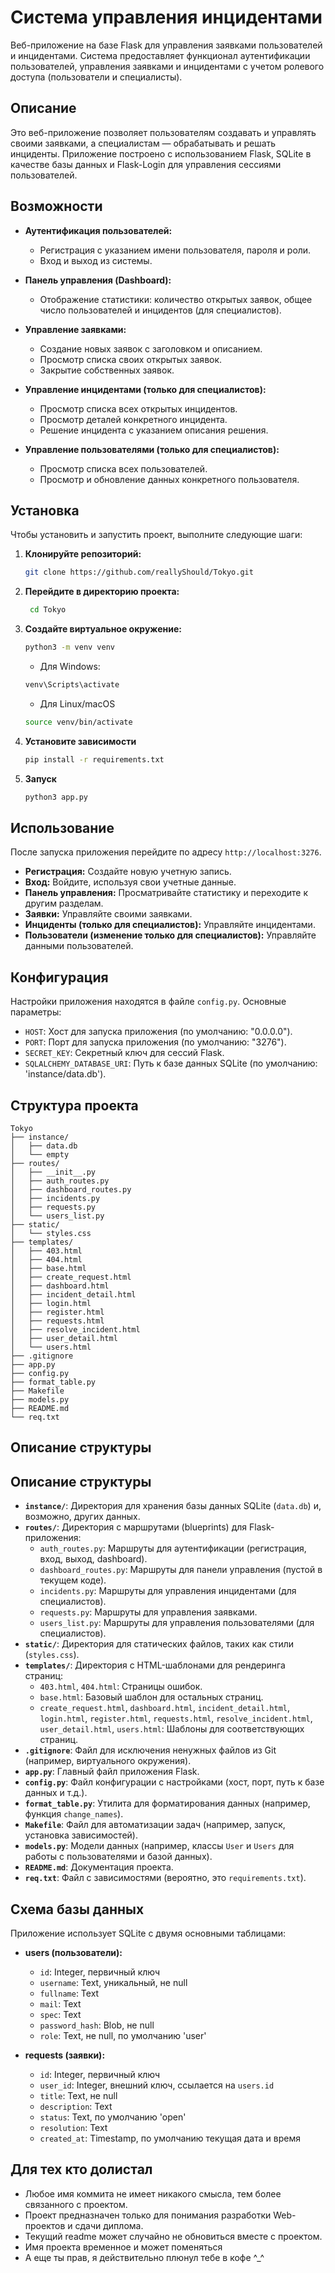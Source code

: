# Система управления инцидентами

Веб-приложение на базе Flask для управления заявками пользователей и инцидентами. Система предоставляет функционал аутентификации пользователей, управления заявками и инцидентами с учетом ролевого доступа (пользователи и специалисты).

## Описание

Это веб-приложение позволяет пользователям создавать и управлять своими заявками, а специалистам — обрабатывать и решать инциденты. Приложение построено с использованием Flask, SQLite в качестве базы данных и Flask-Login для управления сессиями пользователей.

## Возможности

- **Аутентификация пользователей:**
  - Регистрация с указанием имени пользователя, пароля и роли.
  - Вход и выход из системы.

- **Панель управления (Dashboard):**
  - Отображение статистики: количество открытых заявок, общее число пользователей и инцидентов (для специалистов).

- **Управление заявками:**
  - Создание новых заявок с заголовком и описанием.
  - Просмотр списка своих открытых заявок.
  - Закрытие собственных заявок.

- **Управление инцидентами (только для специалистов):**
  - Просмотр списка всех открытых инцидентов.
  - Просмотр деталей конкретного инцидента.
  - Решение инцидента с указанием описания решения.

- **Управление пользователями (только для специалистов):**
  - Просмотр списка всех пользователей.
  - Просмотр и обновление данных конкретного пользователя.

## Установка

Чтобы установить и запустить проект, выполните следующие шаги:

1. **Клонируйте репозиторий:**
   ```bash
   git clone https://github.com/reallyShould/Tokyo.git
   ```
2. **Перейдите в директорию проекта:**
   ```bash
    cd Tokyo
   ```
3. **Создайте виртуальное окружение:**
   ```bash
   python3 -m venv venv
   ```
   - Для Windows:
   ```bash
   venv\Scripts\activate
   ```
   - Для Linux/macOS
   ```bash
   source venv/bin/activate
   ```
4. **Установите зависимости**
   ```bash
   pip install -r requirements.txt
   ```
5. **Запуск**
   ```bash
   python3 app.py
   ```
## Использование

После запуска приложения перейдите по адресу `http://localhost:3276`.

- **Регистрация:** Создайте новую учетную запись.
- **Вход:** Войдите, используя свои учетные данные.
- **Панель управления:** Просматривайте статистику и переходите к другим разделам.
- **Заявки:** Управляйте своими заявками.
- **Инциденты (только для специалистов):** Управляйте инцидентами.
- **Пользователи (изменение только для специалистов):** Управляйте данными пользователей.

## Конфигурация

Настройки приложения находятся в файле `config.py`. Основные параметры:

- `HOST`: Хост для запуска приложения (по умолчанию: "0.0.0.0").
- `PORT`: Порт для запуска приложения (по умолчанию: "3276").
- `SECRET_KEY`: Секретный ключ для сессий Flask.
- `SQLALCHEMY_DATABASE_URI`: Путь к базе данных SQLite (по умолчанию: 'instance/data.db').

## Структура проекта

```
Tokyo
├── instance/
│   ├── data.db
│   └── empty
├── routes/
│   ├── __init__.py
│   ├── auth_routes.py
│   ├── dashboard_routes.py
│   ├── incidents.py
│   ├── requests.py
│   └── users_list.py
├── static/
│   └── styles.css
├── templates/
│   ├── 403.html
│   ├── 404.html
│   ├── base.html
│   ├── create_request.html
│   ├── dashboard.html
│   ├── incident_detail.html
│   ├── login.html
│   ├── register.html
│   ├── requests.html
│   ├── resolve_incident.html
│   ├── user_detail.html
│   └── users.html
├── .gitignore
├── app.py
├── config.py
├── format_table.py
├── Makefile
├── models.py
├── README.md
└── req.txt
```

## Описание структуры

## Описание структуры

- **`instance/`**: Директория для хранения базы данных SQLite (`data.db`) и, возможно, других данных.
- **`routes/`**: Директория с маршрутами (blueprints) для Flask-приложения:
  - `auth_routes.py`: Маршруты для аутентификации (регистрация, вход, выход, dashboard).
  - `dashboard_routes.py`: Маршруты для панели управления (пустой в текущем коде).
  - `incidents.py`: Маршруты для управления инцидентами (для специалистов).
  - `requests.py`: Маршруты для управления заявками.
  - `users_list.py`: Маршруты для управления пользователями (для специалистов).
- **`static/`**: Директория для статических файлов, таких как стили (`styles.css`).
- **`templates/`**: Директория с HTML-шаблонами для рендеринга страниц:
  - `403.html`, `404.html`: Страницы ошибок.
  - `base.html`: Базовый шаблон для остальных страниц.
  - `create_request.html`, `dashboard.html`, `incident_detail.html`, `login.html`, `register.html`, `requests.html`, `resolve_incident.html`, `user_detail.html`, `users.html`: Шаблоны для соответствующих страниц.
- **`.gitignore`**: Файл для исключения ненужных файлов из Git (например, виртуального окружения).
- **`app.py`**: Главный файл приложения Flask.
- **`config.py`**: Файл конфигурации с настройками (хост, порт, путь к базе данных и т.д.).
- **`format_table.py`**: Утилита для форматирования данных (например, функция `change_names`).
- **`Makefile`**: Файл для автоматизации задач (например, запуск, установка зависимостей).
- **`models.py`**: Модели данных (например, классы `User` и `Users` для работы с пользователями и базой данных).
- **`README.md`**: Документация проекта.
- **`req.txt`**: Файл с зависимостями (вероятно, это `requirements.txt`).

## Схема базы данных

Приложение использует SQLite с двумя основными таблицами:

- **users (пользователи):**
  - `id`: Integer, первичный ключ
  - `username`: Text, уникальный, не null
  - `fullname`: Text
  - `mail`: Text
  - `spec`: Text
  - `password_hash`: Blob, не null
  - `role`: Text, не null, по умолчанию 'user'

- **requests (заявки):**
  - `id`: Integer, первичный ключ
  - `user_id`: Integer, внешний ключ, ссылается на `users.id`
  - `title`: Text, не null
  - `description`: Text
  - `status`: Text, по умолчанию 'open'
  - `resolution`: Text
  - `created_at`: Timestamp, по умолчанию текущая дата и время

## Для тех кто долистал

- Любое имя коммита не имеет никакого смысла, тем более связанного с проектом. 
- Проект предназначен только для понимания разработки Web-проектов и сдачи диплома. 
- Текущий readme может случайно не обновиться вместе с проектом. 
- Имя проекта временное и может поменяться
- А еще ты прав, я действительно плюнул тебе в кофе ^_^